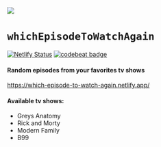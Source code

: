 <img src="https://github.com/diasandre/which-episode-to-watch-again/blob/master/src/img/logo.png?raw=true"/>

# `whichEpisodeToWatchAgain`

[![Netlify Status](https://api.netlify.com/api/v1/badges/c323949c-8800-4913-91c2-0c94a9a566ed/deploy-status)](https://app.netlify.com/sites/which-episode-to-watch-again/deploys)
[![codebeat badge](https://codebeat.co/badges/21809350-f4d7-4ca5-a0e0-8dc596940182)](https://codebeat.co/projects/github-com-diasandre-which-episode-to-watch-again-master)

#### Random episodes from your favorites tv shows

https://which-episode-to-watch-again.netlify.app/

#### Available tv shows:
- Greys Anatomy
- Rick and Morty
- Modern Family
- B99
